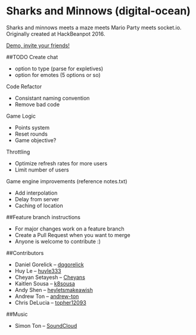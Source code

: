# Sharks and Minnows (digital-ocean)
Sharks and minnows meets a maze meets Mario Party meets socket.io. Originally created at HackBeanpot 2016.

[Demo, invite your friends!](http://sharksandminnows.xyz/)

##TODO
Create chat

- option to type (parse for expletives)
- option for emotes (5 options or so)

Code Refactor

- Consistant naming convention
- Remove bad code

Game Logic

- Points system
- Reset rounds
- Game objective?

Throttling

- Optimize refresh rates for more users
- Limit number of users

Game engine improvements (reference notes.txt)

- Add interpolation
- Delay from server
- Caching of location

##Feature branch instructions
- For major changes work on a feature branch
- Create a Pull Request when you want to merge
- Anyone is welcome to contribute :)


##Contributors
- Daniel Gorelick – [dqgorelick](https://github.com/dqgorelick)
- Huy Le – [huyle333](https://github.com/huyle333)
- Cheyan Setayesh – [Cheyans](https://github.com/Cheyans)
- Kaitlen Sousa – [k8sousa](https://github.com/k8sousa)
- Andy Shen – [heyletsmakeawish](https://github.com/heyletsmakeawish)
- Andrew Ton – [andrew-ton](https://github.com/andrew-ton)
- Chris DeLucia – [topher12093](https://github.com/topher12093)

##Music
- Simon Ton – [SoundCloud](https://soundcloud.com/simon_ton)


